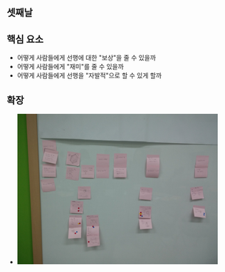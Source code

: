 ## 셋째날

## 핵심 요소
- 어떻게 사람들에게 선행에 대한 "보상"을 줄 수 있을까
- 어떻게 사람들에게 "재미"를 줄 수 있을까
- 어떻게 사람들에게 선행을 "자발적"으로 할 수 있게 할까

## 확장
- <img src="/doc/img/day03_01.jpg" alt="img" style="width: 450px;"/>
